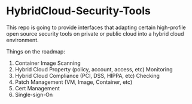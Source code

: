 # HybridCloud-Security-Tools
This repo is going to provide interfaces that adapting certain high-profile open source security tools on private or public cloud into a hybrid cloud environment.   

Things on the roadmap:  
1. Container Image Scanning  
2. Hybrid Cloud Property (policy, account, access, etc) Monitoring  
3. Hybrid Cloud Compliance (PCI, DSS, HIPPA, etc) Checking  
4. Patch Management (VM, Image, Container, etc)  
5. Cert Management  
6. Single-sign-On  



